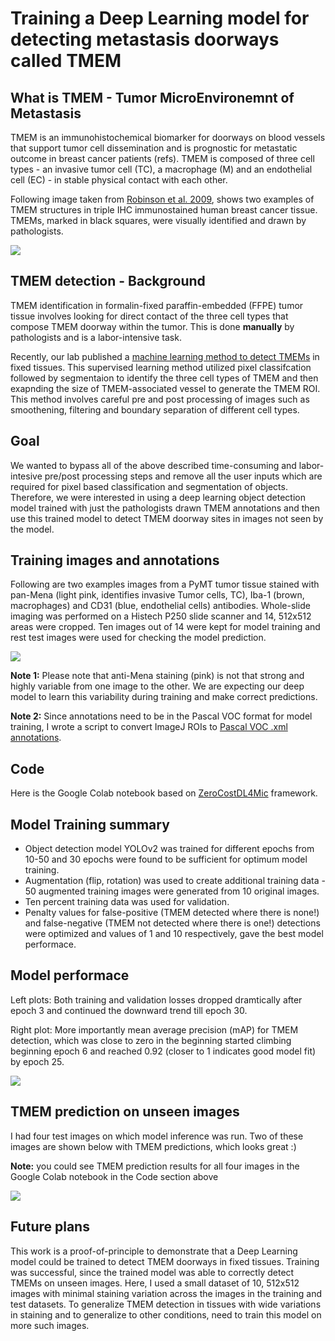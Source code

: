 # Training a Deep Learning model for detecting metastasis doorways called TMEM
## What is TMEM - Tumor MicroEnvironemnt of Metastasis  
TMEM is an immunohistochemical biomarker for doorways on blood vessels that support tumor cell dissemination and is prognostic for metastatic outcome in breast cancer patients (refs). TMEM is composed of three cell types - an invasive tumor cell (TC), a macrophage (M) and an endothelial cell (EC) - in stable physical contact with each other.

Following image taken from [Robinson et al. 2009](https://pubmed.ncbi.nlm.nih.gov/19318480/), shows two examples of TMEM structures in triple IHC immunostained human breast cancer tissue. TMEMs, marked in black squares, were visually identified and drawn by pathologists.

![](https://github.com/ved-sharma/ZeroCostDL4Mic_Detecting_Metastasis_Doorways_in_Cancer/blob/24be5d5067de8a3f3ffc010c1b43f20d1a8b6efc/Files/TMEM_examples_github_v6.png)



## TMEM detection - Background
TMEM identification in formalin-fixed paraffin-embedded (FFPE) tumor tissue involves looking for direct contact of the three cell types that compose TMEM doorway within the tumor. This is done **manually** by pathologists and is a labor-intensive task.

Recently, our lab published a [machine learning method to detect TMEMs](https://pubmed.ncbi.nlm.nih.gov/32244564/) in fixed tissues. This supervised learning method utilized pixel classifcation followed by segmentaion to identify the three cell types of TMEM and then exapnding the size of TMEM-associated vessel to generate the TMEM ROI. This method involves careful pre and post processing of images such as smoothening, filtering and boundary separation of different cell types.

## Goal
We wanted to bypass all of the above described time-consuming and labor-intesive pre/post processing steps and remove all the user inputs which are required for pixel based classification and segmentation of objects. Therefore, we were interested in using a deep learning object detection model trained with just the pathologists drawn TMEM annotations and then use this trained model to detect TMEM doorway sites in images not seen by the model.

<!--
in FFPE tissues triple stained with anti-Mena (ligh pink, cancer cell marker), anti-Iba1 (brown, marrophage marker) and anti-CD31 (blue, endothelial cell marker)

Bayesian classification was used to detect and quantify TMEMs. This method requires training based on pixel classes and careful pre and post processing to classify each pixel belonging to either TC, Mac or EC classes. We were interested in trying a Deep Learning model to detect TMEMs in fixed tissues. The advantage of such methods is minimal to no pre/post processing of images and no user input on setting theshold for detecting the TMEM. Unlike Bayseian classifier (ref), we are not trying to identify individual 

Fixed PyMT tumor tissues were stained with pan-Mena (light pink, Tumor cells), Iba-1 (brown, macrophages) and CD31 (blue, endothelial cells) antibodies and whole-slide images were acquired on HISTECH P250 scanner. Following are examples of some 512x512 fields with TMEM identified and manually drawn by a pathologist in red bounding boxes. 
-->
## Training images and annotations
Following are two examples images from a PyMT tumor tissue stained with pan-Mena (light pink, identifies invasive Tumor cells, TC), Iba-1 (brown, macrophages) and CD31 (blue, endothelial cells) antibodies. Whole-slide imaging was performed on a Histech P250 slide scanner and 14, 512x512 areas were cropped. Ten images out of 14 were kept for model training and rest test images were used for checking the model prediction.  

![](https://github.com/ved-sharma/Detecting_Metastasis_Doorways_in_Breast_Cancer_with_ZeroCostDL4Mic/blob/17d116a038972642d334a89ae01307a8aa772ac0/Files/train_2_images.jpg)

**Note 1:** Please note that anti-Mena staining (pink) is not that strong and highly variable from one image to the other. We are expecting our deep model to learn this variability during training and make correct predictions.

**Note 2:** Since annotations need to be in the Pascal VOC format for model training, I wrote a script to convert ImageJ ROIs to [Pascal VOC .xml annotations](https://github.com/ved-sharma/PASCAL_VOC_xml_generator_ImageJ_Fiji).

## Code
Here is the Google Colab notebook based on [ZeroCostDL4Mic](https://github.com/HenriquesLab/DeepLearning_Collab/wiki) framework.

## Model Training summary
- Object detection model YOLOv2 was trained for different epochs from 10-50 and 30 epochs were found to be sufficient for optimum model training.
- Augmentation (flip, rotation) was used to create additional training data - 50 augmented training images were generated from 10 original images. 
- Ten percent training data was used for validation. 
- Penalty values for false-positive (TMEM detected where there is none!) and false-negative (TMEM not detected where there is one!) detections were optimized and values of 1 and 10 respectively, gave the best model performace.

## Model performace
Left plots: Both training and validation losses dropped dramtically after epoch 3 and continued the downward trend till epoch 30.   

Right plot: More importantly mean average precision (mAP) for TMEM detection, which was close to zero in the beginning started climbing beginning epoch 6 and reached 0.92 (closer to 1 indicates good model fit) by epoch 25.

![](https://github.com/ved-sharma/Detecting_Metastasis_Doorways_in_Breast_Cancer_with_ZeroCostDL4Mic/blob/51506ba78aa9151191b700fef43ce0d6819026d2/Files/training_val_loss_mAP_vs_epoch.png)

## TMEM prediction on unseen images
I had four test images on which model inference was run. Two of these images are shown below with TMEM predictions, which looks great :)  

**Note:** you could see TMEM prediction results for all four images in the Google Colab notebook in the Code section above

![](https://github.com/ved-sharma/Detecting_Metastasis_Doorways_in_Breast_Cancer_with_ZeroCostDL4Mic/blob/f264972a45695c16e21942d31f7e0943d9923e85/Files/input_predicted_images_v2.jpg)
## Future plans
This work is a proof-of-principle to demonstrate that a Deep Learning model could be trained to detect TMEM doorways in fixed tissues. Training was successful, since the trained model was able to correctly detect TMEMs on unseen images. Here, I used a small dataset of 10, 512x512 images with minimal staining variation across the images in the training and test datasets. To generalize TMEM detection in tissues with wide variations in staining and to generalize to other conditions, need to train this model on more such images.

